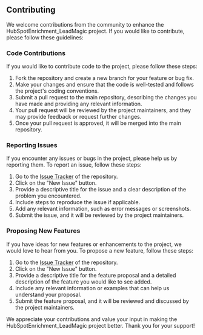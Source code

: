 ## Contributing

We welcome contributions from the community to enhance the HubSpotEnrichment_LeadMagic project. If you would like to contribute, please follow these guidelines:

### Code Contributions

If you would like to contribute code to the project, please follow these steps:

1. Fork the repository and create a new branch for your feature or bug fix.
2. Make your changes and ensure that the code is well-tested and follows the project's coding conventions.
3. Submit a pull request to the main repository, describing the changes you have made and providing any relevant information.
4. Your pull request will be reviewed by the project maintainers, and they may provide feedback or request further changes.
5. Once your pull request is approved, it will be merged into the main repository.

### Reporting Issues

If you encounter any issues or bugs in the project, please help us by reporting them. To report an issue, follow these steps:

1. Go to the [Issue Tracker](https://github.com/romeoman/HubSpotEnrichement_LeadMagic/issues) of the repository.
2. Click on the "New Issue" button.
3. Provide a descriptive title for the issue and a clear description of the problem you encountered.
4. Include steps to reproduce the issue if applicable.
5. Add any relevant information, such as error messages or screenshots.
6. Submit the issue, and it will be reviewed by the project maintainers.

### Proposing New Features

If you have ideas for new features or enhancements to the project, we would love to hear from you. To propose a new feature, follow these steps:

1. Go to the [Issue Tracker](https://github.com/romeoman/HubSpotEnrichement_LeadMagic/issues) of the repository.
2. Click on the "New Issue" button.
3. Provide a descriptive title for the feature proposal and a detailed description of the feature you would like to see added.
4. Include any relevant information or examples that can help us understand your proposal.
5. Submit the feature proposal, and it will be reviewed and discussed by the project maintainers.

We appreciate your contributions and value your input in making the HubSpotEnrichment_LeadMagic project better. Thank you for your support!

